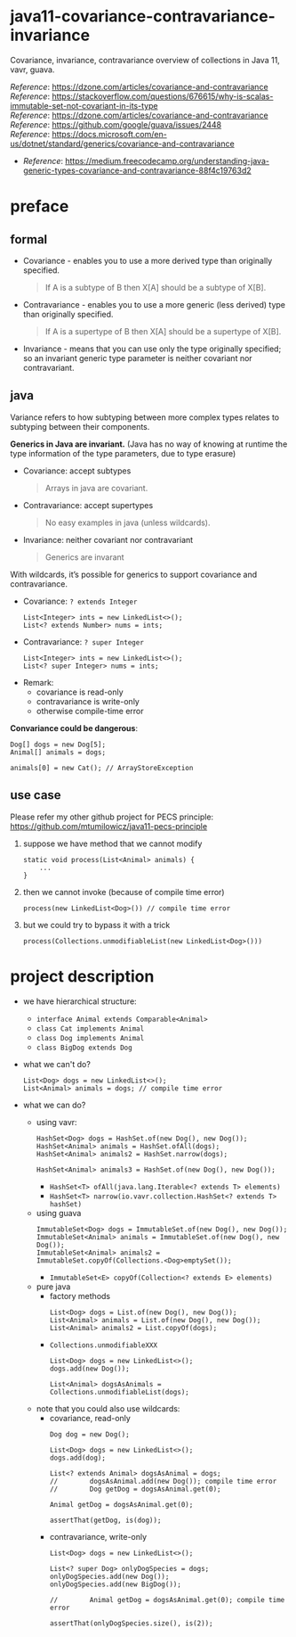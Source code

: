 # java11-covariance-contravariance-invariance
Covariance, invariance, contravariance overview of collections in Java 11, vavr, guava.

_Reference_: https://dzone.com/articles/covariance-and-contravariance  
_Reference_: https://stackoverflow.com/questions/676615/why-is-scalas-immutable-set-not-covariant-in-its-type  
_Reference_: https://dzone.com/articles/covariance-and-contravariance  
_Reference_: https://github.com/google/guava/issues/2448  
_Reference_: https://docs.microsoft.com/en-us/dotnet/standard/generics/covariance-and-contravariance  
+ _Reference_: https://medium.freecodecamp.org/understanding-java-generic-types-covariance-and-contravariance-88f4c19763d2

# preface
## formal
* Covariance - enables you to use a more derived type than 
originally specified.
    > If A is a subtype of B then X[A] should be a subtype 
    of X[B].
* Contravariance - enables you to use a more generic 
(less derived) type than originally specified.
    > If A is a supertype of B then X[A] should be a 
    supertype of X[B].
* Invariance - means that you can use only the type 
originally specified; so an invariant generic type 
parameter is neither covariant nor contravariant.

## java
Variance refers to how subtyping between more complex 
types relates to subtyping between their components.

**Generics in Java are invariant.** (Java has no way 
of knowing at runtime the type information of the 
type parameters, due to type erasure)

* Covariance: accept subtypes
    > Arrays in java are covariant.
* Contravariance: accept supertypes
    > No easy examples in java (unless wildcards).
* Invariance: neither covariant nor contravariant
    > Generics are invarant

With wildcards, it’s possible for generics to support 
covariance and contravariance.

* Covariance: `? extends Integer`
    ```
    List<Integer> ints = new LinkedList<>();
    List<? extends Number> nums = ints;
    ```
* Contravariance: `? super Integer`
    ```
    List<Integer> ints = new LinkedList<>();
    List<? super Integer> nums = ints;
    ```
* Remark:
    * covariance is read-only
    * contravariance is write-only
    * otherwise compile-time error

**Convariance could be dangerous**:
```
Dog[] dogs = new Dog[5];
Animal[] animals = dogs;

animals[0] = new Cat(); // ArrayStoreException
```

## use case
Please refer my other github project for PECS principle:
https://github.com/mtumilowicz/java11-pecs-principle

1. suppose we have method that we cannot modify
    ```
    static void process(List<Animal> animals) {
        ...
    }
    ```
1. then we cannot invoke (because of compile time error)
    ```
    process(new LinkedList<Dog>()) // compile time error
    ```
1. but we could try to bypass it with a trick
    ```
    process(Collections.unmodifiableList(new LinkedList<Dog>()))
    ```

# project description
* we have hierarchical structure:
    * `interface Animal extends Comparable<Animal>`
    * `class Cat implements Animal`
    * `class Dog implements Animal`
    * `class BigDog extends Dog`
    
* what we can't do?
    ```
    List<Dog> dogs = new LinkedList<>();
    List<Animal> animals = dogs; // compile time error
    ```
    
* what we can do?
    * using vavr:
        ```
        HashSet<Dog> dogs = HashSet.of(new Dog(), new Dog());
        HashSet<Animal> animals = HashSet.ofAll(dogs);
        HashSet<Animal> animals2 = HashSet.narrow(dogs);
        
        HashSet<Animal> animals3 = HashSet.of(new Dog(), new Dog());
        ```
        * `HashSet<T> ofAll(java.lang.Iterable<? extends T> elements)`
        * `HashSet<T> narrow(io.vavr.collection.HashSet<? extends T> hashSet)`
    * using guava
        ```
        ImmutableSet<Dog> dogs = ImmutableSet.of(new Dog(), new Dog());
        ImmutableSet<Animal> animals = ImmutableSet.of(new Dog(), new Dog());
        ImmutableSet<Animal> animals2 = ImmutableSet.copyOf(Collections.<Dog>emptySet());
        ```
        * `ImmutableSet<E> copyOf(Collection<? extends E> elements)`
    * pure java
        * factory methods
            ```
            List<Dog> dogs = List.of(new Dog(), new Dog());
            List<Animal> animals = List.of(new Dog(), new Dog());
            List<Animal> animals2 = List.copyOf(dogs);
            ```
        * `Collections.unmodifiableXXX`
            ```
            List<Dog> dogs = new LinkedList<>();
            dogs.add(new Dog());
            
            List<Animal> dogsAsAnimals = Collections.unmodifiableList(dogs);
            ```
    * note that you could also use wildcards:
        * covariance, read-only
            ```
            Dog dog = new Dog();
            
            List<Dog> dogs = new LinkedList<>();
            dogs.add(dog);
            
            List<? extends Animal> dogsAsAnimal = dogs;
            //        dogsAsAnimal.add(new Dog()); compile time error
            //        Dog getDog = dogsAsAnimal.get(0);
            
            Animal getDog = dogsAsAnimal.get(0);
    
            assertThat(getDog, is(dog));
            ```
        * contravariance, write-only
            ```
            List<Dog> dogs = new LinkedList<>();
    
            List<? super Dog> onlyDogSpecies = dogs;
            onlyDogSpecies.add(new Dog());
            onlyDogSpecies.add(new BigDog());
    
            //        Animal getDog = dogsAsAnimal.get(0); compile time error
    
            assertThat(onlyDogSpecies.size(), is(2));
            ```